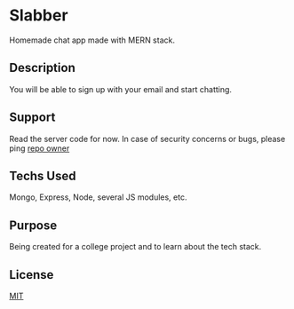 # Slabber
Homemade chat app made with MERN stack.

## Description
You will be able to sign up with your email and start chatting.

## Support
Read the server code for now.
In case of security concerns or bugs, please ping [repo owner](http://github.com/Vinesh0299)

## Techs Used 
Mongo, Express, Node, several JS modules, etc.

## Purpose
Being created for a college project and to learn about the tech stack.

## License
[MIT](https://choosealicense.com/licenses/mit/)
